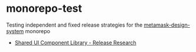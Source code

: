 # monorepo-test
Testing independent and fixed release strategies for the [metamask-design-system](https://github.com/MetaMask/metamask-design-system) monorepo 

- [Shared UI Component Library - Release Research](https://docs.google.com/document/d/1l7arRphv2acS6DGhLXuF3QEUtLTnq2ojdAx4K0tDBpE/edit)
